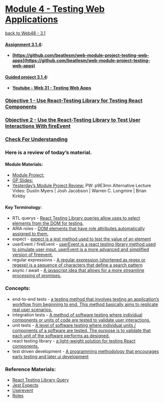# [Module 4 - Testing Web Applications](https://github.com/beatlesm/web/tree/main/3.1/Module311)

[back to Web48 - 3.1](../README.md)

#### [Assignment 3.1.4](./Assign314/README.md):

-   **[https://github.com/beatlesm/web-module-project-testing-web-apps](https://github.com/beatlesm/web-module-project-testing-web-apps)**
   
#### [Guided project 3.1.4](./Guided314):

-   **[Youtube - Web 31 - Testing Web Apps](https://www.youtube.com/watch?v=vSL0pETgTek)**


### [Objective 1 - Use React-Testing Library for Testing React Components](./Objects/Object_1.md)

### [Objective 2 - Use the React-Testing Library to Test User Interactions With fireEvent](./Objects/Object_2.md)

### [Check For Understanding](./Objects/Understanding.md)


### Here is a review of today’s material.
####    Module Materials:
-   [Module Project:](https://github.com/LambdaSchool/web-module-project-testing-web-apps) 
-   [GP Slides:](https://docs.google.com/presentation/d/1AZxMHtFWWTOfANR9P-bFFe1TOxq5EH3LRtsAhixYwr4/edit?usp=sharing) 
-   [Yesterday’s Module Project Review:](https://www.loom.com/share/47024d75655d46eb8736acd6089bd8f4) PW: p9E3mn Alternative Lecture Video: Dustin Myers | Josh Jacobson | Warren C. Longmire | Brian Kirkby

####    Key Terminology:
-   RTL querys - [React Testing Library queries allow uses to select elements from the DOM for testing.](https://testing-library.com/docs/react-testing-library/cheatsheet/)
-   ARIA roles - [DOM elements that have role attributes automatically assigned to them.](https://developer.mozilla.org/en-US/docs/Web/Accessibility/ARIA/Roles)
-   expect - [expect is a jest method used to test the value of an element](https://jestjs.io/docs/en/expect.html)
-   userEvent / fireEvent - [userEvent is a react testing library method used to simulate user input. userEvent is a more advanced and simplified version of fireevent.](https://testing-library.com/docs/ecosystem-user-event/)
-   regular expressions - [A regular expression (shortened as regex or regexp) is a sequence of characters that define a search pattern](https://www.youtube.com/watch?v=sXQxhojSdZM)
-   async / await - [A javascript idea that allows for a more streamline processing of promises.](https://javascript.info/async-await)
### Concepts:
-   end-to-end tests - [a testing method that involves testing an application’s workflow from beginning to end. This method basically aims to replicate real user scenarios.](https://www.browserstack.com/guide/end-to-end-testing)
-   integration tests - [A method of software testing where individual components or units of code are tested to validate user interactions.](https://www.testingxperts.com/blog/what-is-integration-testing#What%20is%20Integration%20Testing?)
-   unit tests - [A level of software testing where individual units / components of a software are tested. The purpose is to validate that each unit of the software performs as designed.](https://softwaretestingfundamentals.com/unit-testing/)
-   react testing library - [a light-weight solution for testing React components.](https://testing-library.com/docs/react-testing-library/intro/)
-   test driven development - [A programming methodology that encourages early testing and later ui development](https://www.youtube.com/watch?v=y8TcPr73Bwo)
### Reference Materials:
-   [React Testing Library Query](https://testing-library.com/docs/react-testing-library/cheatsheet/)
-   [Jest Expects](https://jestjs.io/docs/expect)
-   [Userevent](https://testing-library.com/docs/ecosystem-user-event/)
-   [Roles](https://developer.mozilla.org/en-US/docs/Web/Accessibility/ARIA/Roles)


